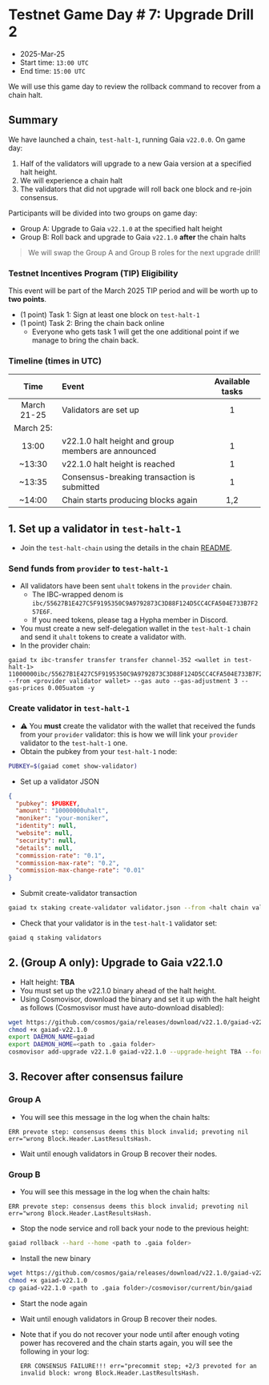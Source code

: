 # Testnet Game Day # 7: Upgrade Drill 2

* 2025-Mar-25
* Start time: `13:00 UTC`
* End time: `15:00 UTC`

We will use this game day to review the rollback command to recover from a chain halt.

## Summary

We have launched a chain, `test-halt-1`, running Gaia `v22.0.0`. On game day:
1. Half of the validators will upgrade to a new Gaia version at a specified halt height.
2. We will experience a chain halt
3. The validators that did not upgrade will roll back one block and re-join consensus.

Participants will be divided into two groups on game day:
* Group A: Upgrade to Gaia `v22.1.0` at the specified halt height
* Group B: Roll back and upgrade to Gaia `v22.1.0` **after** the chain halts

> We will swap the Group A and Group B roles for the next upgrade drill!

### Testnet Incentives Program (TIP) Eligibility

This event will be part of the March 2025 TIP period and will be worth up to **two points**.
* (1 point) Task 1: Sign at least one block on `test-halt-1`
* (1 point) Task 2: Bring the chain back online
  * Everyone who gets task 1 will get the one additional point if we manage to bring the chain back.


### Timeline (times in UTC)

|    Time     | Event                                               | Available tasks |
| :---------: | :-------------------------------------------------- | :-------------: |
| March 21-25 | Validators are set up                               |        1        |
|  March 25:  |                                                     |                 |
|    13:00    | v22.1.0 halt height and group members are announced |        1        |
|   ~13:30    | v22.1.0 halt height is reached                      |        1        |
|   ~13:35    | Consensus-breaking transaction is submitted         |        1        |
|   ~14:00    | Chain starts producing blocks again                 |       1,2       |

## 1. Set up a validator in `test-halt-1`

* Join the `test-halt-chain` using the details in the chain [README](/interchain-security/test-halt-1/README.md).

### Send funds from `provider` to `test-halt-1`

* All validators have been sent `uhalt` tokens in the `provider` chain.
  * The IBC-wrapped denom is `ibc/55627B1E427C5F9195350C9A9792873C3D88F124D5CC4CFA504E733B7F257E6F`.
  * If you need tokens, please tag a Hypha member in Discord.
* You must create a new self-delegation wallet in the `test-halt-1` chain and send it `uhalt` tokens to create a validator with.
* In the provider chain:
```
gaiad tx ibc-transfer transfer transfer channel-352 <wallet in test-halt-1> 11000000ibc/55627B1E427C5F9195350C9A9792873C3D88F124D5CC4CFA504E733B7F257E6F --from <provider validator wallet> --gas auto --gas-adjustment 3 --gas-prices 0.005uatom -y
```

### Create validator in `test-halt-1`

* ⚠️ You **must** create the validator with the wallet that received the funds from your  `provider` validator: this is how we will link your `provider` validator to the `test-halt-1` one.
* Obtain the pubkey from your `test-halt-1` node:
```bash
PUBKEY=$(gaiad comet show-validator)
```
* Set up a validator JSON
```json
{
  "pubkey": $PUBKEY,
  "amount": "10000000uhalt",
  "moniker": "your-moniker",
  "identity": null,
  "website": null,
  "security": null,
  "details": null,
  "commission-rate": "0.1",
  "commission-max-rate": "0.2",
  "commission-max-change-rate": "0.01"
}
```
* Submit create-validator transaction
```bash
gaiad tx staking create-validator validator.json --from <halt chain validator> --gas auto --gas-adjustment 3 --gas-prices 0.005uhalt -y
```

* Check that your validator is in the `test-halt-1` validator set:
```bash
gaiad q staking validators
```

## 2. (Group A only): Upgrade to Gaia v22.1.0
* Halt height: **TBA**
* You must set up the v22.1.0 binary ahead of the halt height.
* Using Cosmovisor, download the binary and set it up with the halt height as follows (Cosmosvisor must have auto-download disabled):
```bash
wget https://github.com/cosmos/gaia/releases/download/v22.1.0/gaiad-v22.1.0-linux-amd64 -O gaiad-v22.1.0
chmod +x gaiad-v22.1.0
export DAEMON_NAME=gaiad
export DAEMON_HOME=<path to .gaia folder>
cosmovisor add-upgrade v22.1.0 gaiad-v22.1.0 --upgrade-height TBA --force
```

## 3. Recover after consensus failure

### Group A

* You will see this message in the log when the chain halts:
```
ERR prevote step: consensus deems this block invalid; prevoting nil err="wrong Block.Header.LastResultsHash.
```
* Wait until enough validators in Group B recover their nodes.

### Group B

* You will see this message in the log when the chain halts:
```
ERR prevote step: consensus deems this block invalid; prevoting nil err="wrong Block.Header.LastResultsHash.
```
* Stop the node service and roll back your node to the previous height:
```bash
gaiad rollback --hard --home <path to .gaia folder>
```
* Install the new binary
```bash
wget https://github.com/cosmos/gaia/releases/download/v22.1.0/gaiad-v22.1.0-linux-amd64 -O gaiad-v22.1.0
chmod +x gaiad-v22.1.0
cp gaiad-v22.1.0 <path to .gaia folder>/cosmovisor/current/bin/gaiad
```
* Start the node again
* Wait until enough validators in Group B recover their nodes.

* Note that if you do not recover your node until after enough voting power has recovered and the chain starts again, you will see the following in your log:
   ```
   ERR CONSENSUS FAILURE!!! err="precommit step; +2/3 prevoted for an invalid block: wrong Block.Header.LastResultsHash.
   ```

